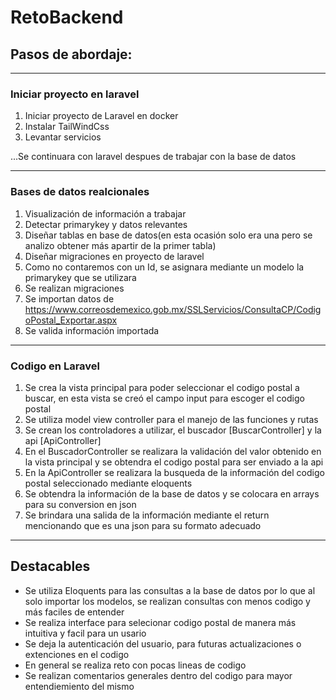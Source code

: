 # RetoBackend


## Pasos de abordaje:

* * *
### Iniciar proyecto en laravel

1. Iniciar proyecto de Laravel en docker
2. Instalar TailWindCss
3. Levantar servicios

...Se continuara con laravel despues de trabajar con la base de datos

***

### Bases de datos realcionales

1. Visualización de información a trabajar
2. Detectar primarykey y datos relevantes
3. Diseñar tablas en base de datos(en esta ocasión solo era una pero se analizo obtener más apartir de la primer tabla)
4. Diseñar migraciones en proyecto de laravel
5. Como no contaremos con un Id, se asignara mediante un modelo la primarykey que se utilizara
6. Se realizan migraciones
7. Se importan datos de https://www.correosdemexico.gob.mx/SSLServicios/ConsultaCP/CodigoPostal_Exportar.aspx
8. Se valida información importada

***

### Codigo en Laravel

1. Se crea la vista principal para poder seleccionar el codigo postal a buscar, en esta vista se creó el campo input para escoger el codigo postal 
2. Se utiliza model view controller para el manejo de las funciones y rutas
3. Se crean los controladores a utilizar, el buscador [BuscarController] y la api [ApiController]
4. En el BuscadorController se realizara la validación del valor obtenido en la vista principal y se obtendra el codigo postal para ser enviado a la api
5. En la ApiController se realizara la busqueda de la información del codigo postal seleccionado mediante eloquents 
6. Se obtendra la información de la base de datos y se colocara en arrays para su conversion en json
7. Se brindara una salida de la información mediante el return mencionando que es una json para su formato adecuado

***

## Destacables

* Se utiliza Eloquents para las consultas a la base de datos por lo que al solo importar los modelos, se realizan consultas con menos codigo
y más faciles de entender
* Se realiza interface para selecionar codigo postal de manera más intuitiva y facil para un usario
* Se deja la autenticación del usuario, para futuras actualizaciones o extenciones en el codigo
* En general se realiza reto con pocas lineas de codigo
* Se realizan comentarios generales dentro del codigo para mayor entendiemiento del mismo

